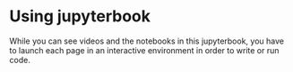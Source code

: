 # Using jupyterbook

While you can see videos and the notebooks in this jupyterbook, you have to launch each page in an interactive environment in order to write or run code.
